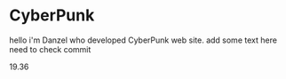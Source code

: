 # CyberPunk
hello i'm Danzel who developed CyberPunk web site.
add some text here
need to check commit

19.36
